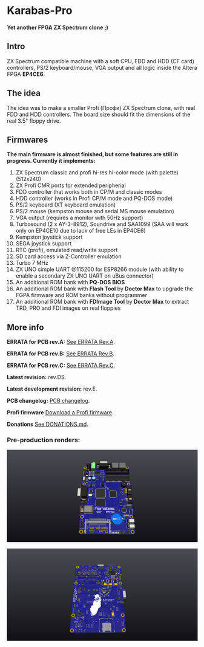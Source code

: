 # Karabas-Pro

**Yet another FPGA ZX Spectrum clone ;)**

## Intro

ZX Spectrum compatible machine with a soft CPU, FDD and HDD (CF card) controllers, PS/2 keyboard/mouse, VGA output and all logic inside the Altera FPGA **EP4CE6**.

## The idea

The idea was to make a smaller Profi (Профи) ZX Spectrum clone, with real FDD and HDD controllers. The board size should fit the dimensions of the real 3.5" floppy drive. 

## Firmwares

**The main firmware is almost finished, but some features are still in progress. Currently it implements:**

1) ZX Spectrum classic and profi hi-res hi-color mode (with palette) (512x240)
2) ZX Profi CMR ports for extended peripherial
3) FDD controller that works both in CP/M and classic modes
4) HDD controller (works in Profi CP/M mode and PQ-DOS mode)
5) PS/2 keyboard (XT keyboard emulation)
6) PS/2 mouse (kempston mouse and serial MS mouse emulation)
7) VGA output (requires a monitor with 50Hz support)
8) Turbosound (2 x AY-3-8912), Soundrive and SAA1099 (SAA will work only on EP4CE10 due to lack of free LEs in EP4CE6)
9) Kempston joystick support
10) SEGA joystick support
11) RTC (profi), emulated read/write support
12) SD card access via Z-Controller emulation
13) Turbo 7 MHz
14) ZX UNO simple UART @115200 for ESP8266 module (with ability to enable a secondary ZX UNO UART on uBus connector)
15) An additional ROM bank with **PQ-DOS BIOS**
16) An additional ROM bank with **Flash Tool** by **Doctor Max** to upgrade the FGPA firmware and ROM banks without programmer
17) An additional ROM bank with **FDImage Tool** by **Doctor Max** to extract TRD, PRO and FDI images on real floppies

## More info

**ERRATA for PCB rev.A:** [See ERRATA Rev.A](https://github.com/andykarpov/karabas-pro/blob/master/ERRATA-REVA.md).

**ERRATA for PCB rev.B:** [See ERRATA Rev.B](https://github.com/andykarpov/karabas-pro/blob/master/ERRATA-REVB.md).

**ERRATA for PCB rev.С:** [See ERRATA Rev.С](https://github.com/andykarpov/karabas-pro/blob/master/ERRATA-REVC.md).

**Latest revision:** rev.DS.

**Latest development revision:** rev.E.

**PCB changelog:** [PCB changelog](https://github.com/andykarpov/karabas-pro/blob/master/CHANGELOG-PCB.md).

**Profi firmware** [Download a Profi firmware](https://github.com/andykarpov/karabas-pro/tree/master/firmware/releases/profi).

**Donations** [See DONATIONS.md](https://github.com/andykarpov/karabas-pro/blob/master/DONATIONS.md).

### Pre-production renders:

![image](https://github.com/andykarpov/karabas-pro/raw/master/docs/photos/karabas-pro-revDS-top.png)

![image](https://github.com/andykarpov/karabas-pro/raw/master/docs/photos/karabas-pro-revDS-bot.png)

